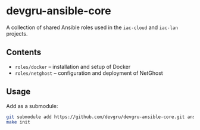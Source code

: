 # devgru-ansible-core

A collection of shared Ansible roles used in the `iac-cloud` and `iac-lan` projects.

## Contents

- `roles/docker` – installation and setup of Docker
- `roles/netghost` – configuration and deployment of NetGhost

## Usage

Add as a submodule:

```bash
git submodule add https://github.com/devgru/devgru-ansible-core.git ansible/roles
make init
```

